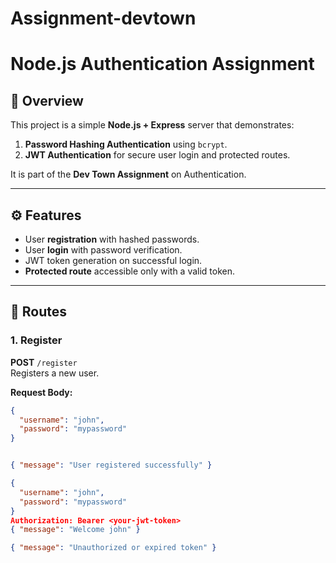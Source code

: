 # Assignment-devtown

# Node.js Authentication Assignment

## 📌 Overview
This project is a simple **Node.js + Express** server that demonstrates:
1. **Password Hashing Authentication** using `bcrypt`.
2. **JWT Authentication** for secure user login and protected routes.

It is part of the **Dev Town Assignment** on Authentication.

---

## ⚙️ Features
- User **registration** with hashed passwords.
- User **login** with password verification.
- JWT token generation on successful login.
- **Protected route** accessible only with a valid token.

---

## 🚀 Routes

### 1. Register
**POST** `/register`  
Registers a new user.

**Request Body:**
```json
{
  "username": "john",
  "password": "mypassword"
}


{ "message": "User registered successfully" }

{
  "username": "john",
  "password": "mypassword"
}
Authorization: Bearer <your-jwt-token>
{ "message": "Welcome john" }

{ "message": "Unauthorized or expired token" }
